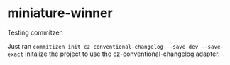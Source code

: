 # miniature-winner
Testing commitzen

Just ran `commitizen init cz-conventional-changelog --save-dev --save-exact` initalize the project to use the cz-conventional-changelog adapter.
